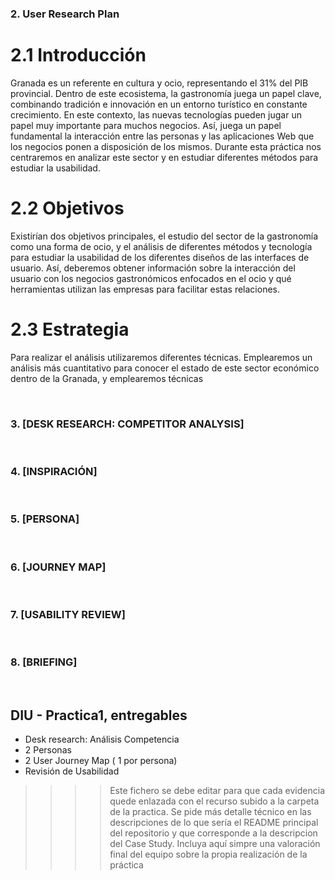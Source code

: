 ### 2. User Research Plan


# 2.1 Introducción
Granada es un referente en cultura y ocio, representando el 31% del PIB provincial. Dentro de este ecosistema, la gastronomía juega un papel clave, combinando tradición e innovación en un entorno turístico en constante crecimiento. En este contexto, las nuevas tecnologías pueden jugar un papel muy importante para muchos negocios. Así, juega un papel fundamental la interacción entre las personas y las aplicaciones Web que los negocios ponen a disposición de los mismos. Durante esta práctica nos centraremos en analizar este sector y en estudiar diferentes métodos para estudiar la usabilidad.

# 2.2 Objetivos
Existirían dos objetivos principales, el estudio del sector de la gastronomía como una forma de ocio, y el análisis de diferentes métodos y tecnología para estudiar la usabilidad de los
diferentes diseños de las interfaces de usuario. Así, deberemos obtener información sobre la interacción del usuario con los negocios gastronómicos enfocados en el ocio y qué herramientas utilizan las empresas para facilitar estas relaciones.

# 2.3 Estrategia
Para realizar el análisis utilizaremos diferentes técnicas. Emplearemos un análisis más cuantitativo para conocer el estado de este sector económico dentro de la Granada, y emplearemos técnicas 

<br> 

### 3. [DESK RESEARCH: COMPETITOR ANALYSIS]

<br>

### 4. [INSPIRACIÓN] 

<br> 

### 5. [PERSONA]

<br>

### 6. [JOURNEY MAP]

<br>

### 7. [USABILITY REVIEW] 

<br>

### 8. [BRIEFING] 

<br>




## DIU - Practica1, entregables


- Desk research: Análisis Competencia 
- 2 Personas 
- 2 User Journey Map  ( 1 por persona)
- Revisión de Usabilidad 


>>>> Este fichero se debe editar para que cada evidencia quede enlazada con el recurso subido a la carpeta de la practica. Se pide más detalle técnico en las descripciones de lo que sería el README principal del repositorio y que corresponde a la descripcion del Case Study.
>>>> Incluya aquí simpre una valoración final del equipo sobre la propia realización de la práctica
